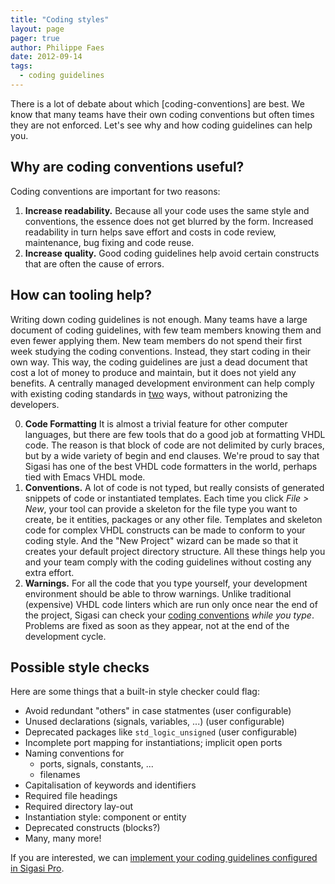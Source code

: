```yaml
---
title: "Coding styles"
layout: page 
pager: true
author: Philippe Faes
date: 2012-09-14
tags: 
  - coding guidelines
---
```


There is a lot of debate about which [coding-conventions] are best. We know that many teams have their own coding conventions but often times they are not enforced. Let's see why and how coding guidelines can help you.

## Why are coding conventions useful?

Coding conventions are important for two reasons:

1. **Increase readability.** Because all your code uses the same style and conventions, the essence does not get blurred by the form. Increased readability in turn helps save effort and costs in code review, maintenance, bug fixing and code reuse.
2. **Increase quality.** Good coding guidelines help avoid certain constructs that are often the cause of errors.

## How can tooling help?

Writing down coding guidelines is not enough. Many teams have a large document of coding guidelines, with few team members knowing them and even fewer applying them. New team members do not spend their first week studying the coding conventions. Instead, they start coding in their own way. This way, the coding guidelines are just a dead document that cost a lot of money to produce and maintain, but it does not yield any benefits.
A centrally managed development environment can help comply with existing coding standards in [two](http://en.wikipedia.org/wiki/Off-by-one_error) ways, without patronizing the developers.

0. **Code Formatting** It is almost a trivial feature for other computer languages, but there are few tools that do a good job at formatting VHDL code. The reason is that block of code are not delimited by curly braces, but by a wide variety of begin and end clauses. We're proud to say that Sigasi has one of the best VHDL code formatters in the world, perhaps tied with Emacs VHDL mode.
1. **Conventions.** A lot of code is not typed, but really consists of generated snippets of code or instantiated templates. Each time you click *File > New*, your tool can provide a skeleton for the file type you want to create, be it entities, packages or any other file. Templates and skeleton code for complex VHDL constructs can be made to conform to your coding style. And the "New Project" wizard can be made so that it creates your default project directory structure. All these things help you and your team comply with the coding guidelines without costing any extra effort.
2. **Warnings.** For all the code that you type yourself, your development environment should be able to throw warnings. Unlike traditional (expensive) VHDL code linters which are run only once near the end of the project, Sigasi can check your [coding conventions](http://www.sigasi.com/vhdl-lint) _while you type_. Problems are fixed as soon as they appear, not at the end of the development cycle.


## Possible style checks

Here are some things that a built-in style checker could flag:

* Avoid redundant "others" in case statmentes (user configurable)
* Unused declarations (signals, variables, ...) (user configurable)
* Deprecated packages like `std_logic_unsigned` (user configurable)
* Incomplete port mapping for instantiations; implicit open ports
* Naming conventions for 
	* ports, signals, constants, ...
	* filenames
* Capitalisation of keywords and identifiers
* Required file headings
* Required directory lay-out
* Instantiation style: component or entity
* Deprecated constructs (blocks?)
* Many, many more!

If you are interested, we can [implement your coding guidelines configured in Sigasi Pro](http://www.sigasi.com/custom-linting).
